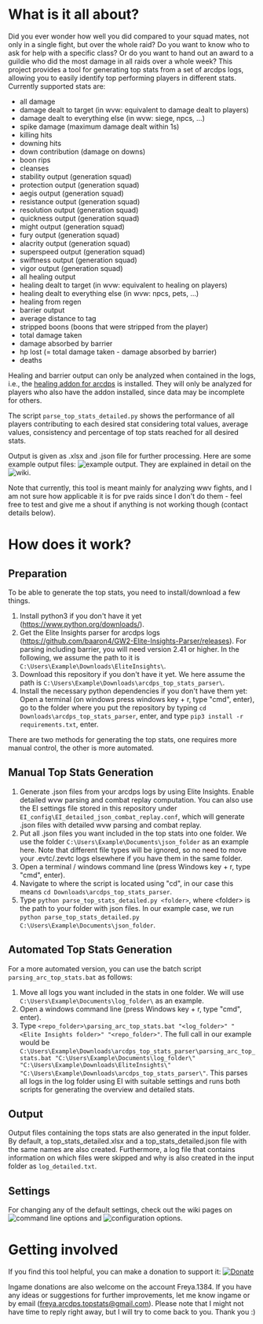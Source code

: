# What is it all about? #

Did you ever wonder how well you did compared to your squad mates, not only in a single fight, but over the whole raid? Do you want to know who to ask for help with a specific class? Or do you want to hand out an award to a guildie who did the most damage in all raids over a whole week? This project provides a tool for generating top stats from a set of arcdps logs, allowing you to easily identify top performing players in different stats.
Currently supported stats are: 
- all damage
- damage dealt to target (in wvw: equivalent to damage dealt to players)
- damage dealt to everything else (in wvw: siege, npcs, ...)
- spike damage (maximum damage dealt within 1s)
- killing hits
- downing hits
- down contribution (damage on downs)
- boon rips
- cleanses
- stability output (generation squad)
- protection output (generation squad)
- aegis output (generation squad)
- resistance output (generation squad)
- resolution output (generation squad)
- quickness output (generation squad)
- might output (generation squad)
- fury output (generation squad)
- alacrity output (generation squad)
- superspeed output (generation squad)
- swiftness output (generation squad)
- vigor output (generation squad)
- all healing output
- healing dealt to target (in wvw: equivalent to healing on players)
- healing dealt to everything else (in wvw: npcs, pets, ...)
- healing from regen
- barrier output
- average distance to tag
- stripped boons (boons that were stripped from the player)
- total damage taken
- damage absorbed by barrier
- hp lost (= total damage taken - damage absorbed by barrier)
- deaths

Healing and barrier output can only be analyzed when contained in the logs, i.e., the [healing addon for arcdps](https://github.com/Krappa322/arcdps_healing_stats/releases) is installed. They will only be analyzed for players who also have the addon installed, since data may be incomplete for others.

The script ```parse_top_stats_detailed.py``` shows the performance of all players contributing to each desired stat considering total values, average values, consistency and percentage of top stats reached for all desired stats.

Output is given as .xlsx and .json file for further processing. 
Here are some example output files: ![example output](/example_output/). They are explained in detail on the ![wiki](https://github.com/Freyavf/arcdps_top_stats_parser/wiki/Output-Files).

Note that currently, this tool is meant mainly for analyzing wwv fights, and I am not sure how applicable it is for pve raids since I don't do them - feel free to test and give me a shout if anything is not working though (contact details below).

# How does it work? #
## Preparation ##
To be able to generate the top stats, you need to install/download a few things.
1. Install python3 if you don't have it yet (https://www.python.org/downloads/).
2. Get the Elite Insights parser for arcdps logs (https://github.com/baaron4/GW2-Elite-Insights-Parser/releases). For parsing including barrier, you will need version 2.41 or higher. In the following, we assume the path to it is ```C:\Users\Example\Downloads\EliteInsights\```.
3. Download this repository if you don't have it yet. We here assume the path is ```C:\Users\Example\Downloads\arcdps_top_stats_parser\```.
4. Install the necessary python dependencies if you don't have them yet: Open a terminal (on windows press windows key + r, type "cmd", enter), go to the folder where you put the repository by typing ```cd Downloads\arcdps_top_stats_parser```, enter, and type ```pip3 install -r requirements.txt```, enter.


There are two methods for generating the top stats, one requires more manual control, the other is more automated.
## Manual Top Stats Generation ##
1. Generate .json files from your arcdps logs by using Elite Insights. Enable detailed wvw parsing and combat replay computation. You can also use the EI settings file stored in this repository under ```EI_config\EI_detailed_json_combat_replay.conf```, which will generate .json files with detailed wvw parsing and combat replay.
2. Put all .json files you want included in the top stats into one folder. We use the folder ```C:\Users\Example\Documents\json_folder``` as an example here. Note that different file types will be ignored, so no need to move your .evtc/.zevtc logs elsewhere if you have them in the same folder.
3. Open a terminal / windows command line (press Windows key + r, type "cmd", enter).
4. Navigate to where the script is located using "cd", in our case this means ```cd Downloads\arcdps_top_stats_parser```.
5. Type ```python parse_top_stats_detailed.py <folder>```, where \<folder> is the path to your folder with json files. In our example case, we run ```python parse_top_stats_detailed.py C:\Users\Example\Documents\json_folder```.

## Automated Top Stats Generation ##
For a more automated version, you can use the batch script ```parsing_arc_top_stats.bat``` as follows:
1. Move all logs you want included in the stats in one folder. We will use ```C:\Users\Example\Documents\log_folder\``` as an example.
2. Open a windows command line (press Windows key + r, type "cmd", enter).
3. Type ```<repo_folder>\parsing_arc_top_stats.bat "<log_folder>" "<Elite Insights folder>" "<repo_folder>"```. The full call in our example would be ```C:\Users\Example\Downloads\arcdps_top_stats_parser\parsing_arc_top_stats.bat "C:\Users\Example\Documents\log_folder\" "C:\Users\Example\Downloads\EliteInsights\" "C:\Users\Example\Downloads\arcdps_top_stats_parser\"```. This parses all logs in the log folder using EI with suitable settings and runs both scripts for generating the overview and detailed stats.

## Output ##
Output files containing the tops stats are also generated in the input folder. By default, a top_stats_detailed.xlsx and a top_stats_detailed.json file with the same names are also created. Furthermore, a log file that contains information on which files were skipped and why is also created in the input folder as ```log_detailed.txt```. 

## Settings ##
For changing any of the default settings, check out the wiki pages on ![command line options](https://github.com/Freyavf/arcdps_top_stats_parser/wiki/Command-line-options) and ![configuration options](https://github.com/Freyavf/arcdps_top_stats_parser/wiki/Configuration-options).

# Getting involved

If you find this tool helpful, you can make a donation to support it: [![Donate](https://img.shields.io/badge/Donate-PayPal-green.svg)](https://www.paypal.com/donate/?hosted_button_id=C5CSPXYHBGR2U) 

Ingame donations are also welcome on the account Freya.1384. If you have any ideas or suggestions for further improvements, let me know ingame or by email (freya.arcdps.topstats@gmail.com). Please note that I might not have time to reply right away, but I will try to come back to you. Thank you :)

